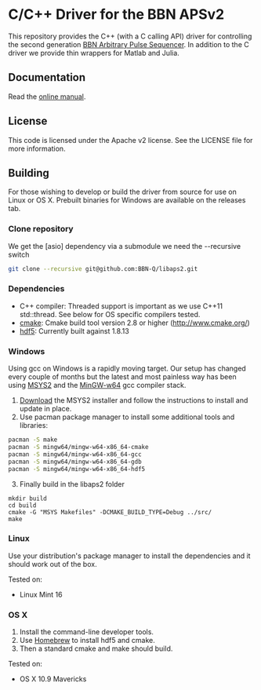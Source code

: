 C/C++ Driver for the BBN APSv2
===============================

This repository provides the C++ (with a C calling API) driver for controlling the second generation [BBN Arbitrary Pulse Sequencer](http://quantum.bbn.com/tools/aps).  In addition to the C driver we provide thin wrappers for Matlab and Julia.  

Documentation
-------------
Read the [online manual](http://libaps2.readthedocs.org/).

License
-------------
This code is licensed under the Apache v2 license.  See the LICENSE file for more information.

Building
------------
For those wishing to develop or build the driver from source for use on Linux or OS X. Prebuilt binaries for Windows are available on the releases tab.

### Clone repository
We get the [asio] dependency via a submodule we need the --recursive switch

  ```bash
  git clone --recursive git@github.com:BBN-Q/libaps2.git
  ```

### Dependencies

* C++ compiler: Threaded support is important as we use C++11 std::thread. See below for OS specific compilers tested.
* [cmake](http://www.cmake.org/): Cmake build tool version 2.8 or higher (http://www.cmake.org/)
* [hdf5](http://www.hdfgroup.org/HDF5/): Currently built against 1.8.13

### Windows 
Using gcc on Windows is a rapidly moving target.  Our setup has changed every couple of months but the latest and most painless way has been using [MSYS2](http://sourceforge.net/projects/msys2/) and the [MinGW-w64](http://mingw-w64.sourceforge.net/) gcc compiler stack. 

1. [Download](http://msys2.github.io/) the MSYS2 installer and follow the instructions to install and update in place. 
2. Use pacman package manager to install some additional tools and libraries:

  ```bash
  pacman -S make
  pacman -S mingw64/mingw-w64-x86_64-cmake
  pacman -S mingw64/mingw-w64-x86_64-gcc
  pacman -S mingw64/mingw-w64-x86_64-gdb
  pacman -S mingw64/mingw-w64-x86_64-hdf5
  ```
3. Finally build in the libaps2 folder

  ```
  mkdir build
  cd build
  cmake -G "MSYS Makefiles" -DCMAKE_BUILD_TYPE=Debug ../src/
  make
  ```

### Linux
Use your distribution's package manager to install the dependencies and it should work out of the box.

Tested on:
* Linux Mint 16

### OS X
1. Install the command-line developer tools. 
2. Use [Homebrew](http://brew.sh/) to install hdf5 and cmake. 
3. Then a standard cmake and make should build. 

Tested on:
* OS X 10.9 Mavericks
